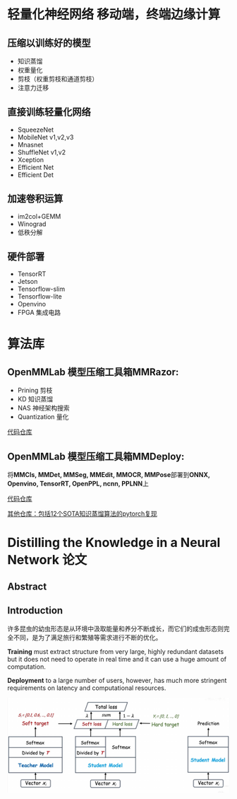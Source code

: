 # 轻量化神经网络 移动端，终端边缘计算
## 压缩以训练好的模型
- 知识蒸馏
- 权重量化
- 剪枝（权重剪枝和通道剪枝）
- 注意力迁移
## 直接训练轻量化网络
- SqueezeNet
- MobileNet v1,v2,v3
- Mnasnet
- ShuffleNet v1,v2
- Xception
- Efficient Net
- Efficient Det
## 加速卷积运算
- im2col+GEMM
- Winograd
- 低秩分解
## 硬件部署
- TensorRT
- Jetson
- Tensorflow-slim
- Tensorflow-lite
- Openvino
- FPGA 集成电路

# 算法库
## OpenMMLab 模型压缩工具箱MMRazor:
- Prining 剪枝
- KD 知识蒸馏
- NAS 神经架构搜索
- Quantization 量化

[代码仓库](https://github.com/open-mmlab/mmrazor)

## OpenMMLab 模型压缩工具箱MMDeploy:
将**MMCls, MMDet, MMSeg, MMEdit, MMOCR, MMPose**部署到**ONNX, Openvino, TensorRT, OpenPPL, ncnn, PPLNN**上

[代码仓库](https://github.com/open-mmlab/mmdeploy)

[其他仓库：包括12个SOTA知识蒸馏算法的pytorch复现](https://github.com/HobbitLong/RepDistiller)

# Distilling the Knowledge in a Neural Network 论文
## Abstract
## Introduction
许多昆虫的幼虫形态是从环境中汲取能量和养分不断成长，而它们的成虫形态则完全不同，是为了满足旅行和繁殖等需求进行不断的优化。

**Training** must extract structure from very large, highly redundant datasets but it does not need to operate in real time and it can use a huge amount of computation.

**Deployment** to a large number of users, however, has much more stringent requirements on latency
and computational resources.

![](https://github.com/toby-katakuri/Papers-Notes/blob/main/images/003.PNG)
 
